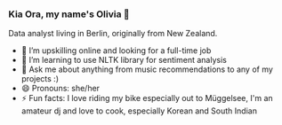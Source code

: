 ### Kia Ora, my name's Olivia 👋 

Data analyst living in Berlin, originally from New Zealand. 

- 🔭 I’m upskilling online and looking for a full-time job
- 🌱 I’m learning to use NLTK library for sentiment analysis 
- 💬 Ask me about anything from music recommendations to any of my projects :)
- 😄 Pronouns: she/her
- ⚡ Fun facts: I love riding my bike especially out to Müggelsee, I'm an amateur dj and love to cook, especially Korean and South Indian

